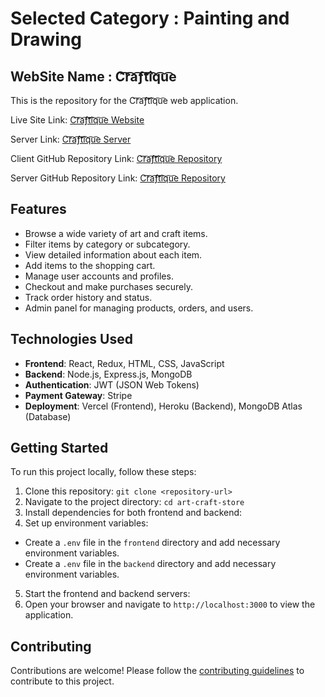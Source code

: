 
# Selected Category : Painting and Drawing

## WebSite Name : C͡r͡a͡ƒ͡t͡i͡q͡u͡e

This is the repository for the C͡r͡a͡ƒ͡t͡i͡q͡u͡e web application.

Live Site Link: [C͡r͡a͡ƒ͡t͡i͡q͡u͡e Website](https://art-craft-store-client.web.app/)

Server Link: [C͡r͡a͡ƒ͡t͡i͡q͡u͡e Server](https://art-craft-store-server-delta.vercel.app)

Client GitHub Repository Link: [C͡r͡a͡ƒ͡t͡i͡q͡u͡e Repository](https://github.com/programming-hero-web-course-4/B9A10-client-side-alaminshojib)

Server GitHub Repository Link: [C͡r͡a͡ƒ͡t͡i͡q͡u͡e Repository](https://github.com/programming-hero-web-course-4/b9a10-server-side-alaminshojib)

## Features

- Browse a wide variety of art and craft items.
- Filter items by category or subcategory.
- View detailed information about each item.
- Add items to the shopping cart.
- Manage user accounts and profiles.
- Checkout and make purchases securely.
- Track order history and status.
- Admin panel for managing products, orders, and users.

## Technologies Used

- **Frontend**: React, Redux, HTML, CSS, JavaScript
- **Backend**: Node.js, Express.js, MongoDB
- **Authentication**: JWT (JSON Web Tokens)
- **Payment Gateway**: Stripe
- **Deployment**: Vercel (Frontend), Heroku (Backend), MongoDB Atlas (Database)

## Getting Started

To run this project locally, follow these steps:

1. Clone this repository: `git clone <repository-url>`
2. Navigate to the project directory: `cd art-craft-store`
3. Install dependencies for both frontend and backend:
4. Set up environment variables:
- Create a `.env` file in the `frontend` directory and add necessary environment variables.
- Create a `.env` file in the `backend` directory and add necessary environment variables.
5. Start the frontend and backend servers:
6. Open your browser and navigate to `http://localhost:3000` to view the application.

## Contributing

Contributions are welcome! Please follow the [contributing guidelines](CONTRIBUTING.md) to contribute to this project.
